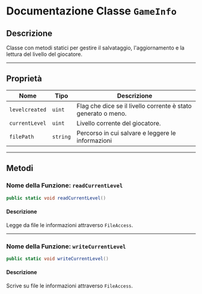 # Documentazione Classe `GameInfo`

## **Descrizione**

Classe con metodi statici per gestire il salvataggio, l'aggiornamento e la lettura del livello del giocatore.

---

## **Proprietà**

| Nome               | Tipo     | Descrizione                                 |
| ------------------ | -------- | ------------------------------------------- |
| `levelcreated`  | `uint` | Flag che dice se il livello corrente è stato generato o meno. |
| `currentLevel`           | `uint`    | Livello corrente del giocatore.                |
| `filePath`    | `string`   | Percorso in cui salvare e leggere le informazioni    |

---

## **Metodi**

### Nome della Funzione: `readCurrentLevel`

```csharp
public static void readCurrentLevel()
```

#### **Descrizione**

Legge da file le informazioni attraverso `FileAccess`.

---

### Nome della Funzione: `writeCurrentLevel`

```csharp
public static void writeCurrentLevel()
```

#### **Descrizione**

Scrive su file le informazioni attraverso `FileAccess`.